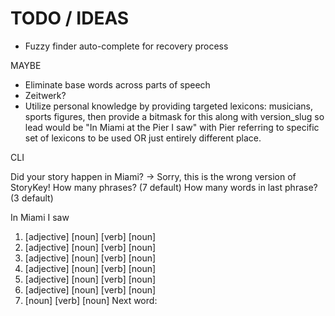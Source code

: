 # TODO / IDEAS

* Fuzzy finder auto-complete for recovery process

MAYBE
* Eliminate base words across parts of speech
* Zeitwerk?
* Utilize personal knowledge by providing targeted lexicons: musicians, sports figures, then provide a bitmask for this along with version_slug so lead would be "In Miami at the Pier I saw" with Pier referring to specific set of lexicons to be used OR just entirely different place.


CLI

Did your story happen in Miami?
 -> Sorry, this is the wrong version of StoryKey!
How many phrases? (7 default)
How many words in last phrase? (3 default)

In Miami I saw
1. [adjective] [noun] [verb] [noun]
2. [adjective] [noun] [verb] [noun]
3. [adjective] [noun] [verb] [noun]
4. [adjective] [noun] [verb] [noun]
5. [adjective] [noun] [verb] [noun]
6. [adjective] [noun] [verb] [noun]
7. [noun] [verb] [noun]
Next word:
